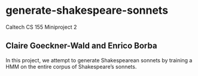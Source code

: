 # generate-shakespeare-sonnets
Caltech CS 155 Miniproject 2

## Claire Goeckner-Wald and Enrico Borba

In this project, we attempt to generate Shakespearean sonnets by training a HMM on the entire corpus of Shakespeare’s sonnets.
